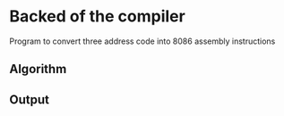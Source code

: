 # Backed of the compiler
Program to convert three address code into 8086 assembly instructions
## Algorithm
## Output
